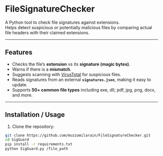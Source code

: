 # FileSignatureChecker
A Python tool to check file signatures against extensions.  
Helps detect suspicious or potentially malicious files by comparing actual file headers with their claimed extensions.

---

## Features

- Checks the file’s **extension** vs its **signature (magic bytes)**.  
- Warns if there is a **mismatch**.  
- Suggests scanning with [VirusTotal](https://www.virustotal.com) for suspicious files.  
- Reads signatures from an external **`signatures.json`**, making it easy to update.  
- Supports **50+ common file types** including exe, dll, pdf, jpg, png, docx, and more.  

---

## Installation / Usage

1. Clone the repository:

```bash
git clone https://github.com/muzzamilarain/FileSignatureChecker.git
cd SigGuard
pip install -r requirements.txt
python SigGuard.py /file_path
